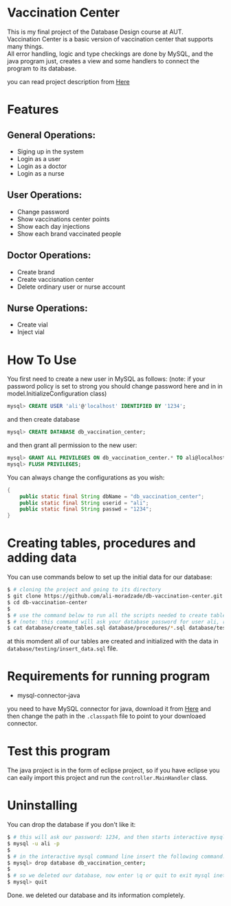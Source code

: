 # Vaccination Center
This is my final project of the Database Design course at AUT.\
Vaccination Center is a basic version of vaccination center that supports many things.  
All error handling, logic and type checkings are done by MySQL, and the java program just, creates a view and some handlers to connect the program to its database.  

you can read project description from [Here](db-final-fall-1400.pdf)

# Features

## General Operations:
- Siging up in the system
- Login as a user
- Login as a doctor
- Login as a nurse

## User Operations:
- Change password
- Show vaccinations center points
- Show each day injections
- Show each brand vaccinated people

## Doctor Operations:
- Create brand
- Create vaccisnation center
- Delete ordinary user or nurse account

## Nurse Operations:
- Create vial
- Inject vial
  

# How To Use
You first need to create a new user in MySQL as follows: (note: if your password policy is set to strong you should change password here and in in model.InitializeConfiguration class)
```sql 
mysql> CREATE USER 'ali'@'localhost' IDENTIFIED BY '1234';
```

and then create database
```sql
mysql> CREATE DATABASE db_vaccination_center;
```

and then grant all permission to the new user:
```sql
mysql> GRANT ALL PRIVILEGES ON db_vaccination_center.* TO ali@localhost;
mysql> FLUSH PRIVILEGES;
```

You can always change the configurations as you wish:

``` java 
{
    public static final String dbName = "db_vaccination_center";
	public static final String userid = "ali";
	public static final String passwd = "1234";
}
```

# Creating tables, procedures and adding data
You can use commands below to set up the initial data for our database:
```bash
$ # cloning the project and going to its directory
$ git clone https://github.com/ali-moradzade/db-vaccination-center.git
$ cd db-vaccination-center
$
$ # use the command below to run all the scripts needed to create tables, procedures and inserting data
$ # (note: this command will ask your database password for user ali, remember that our password is 1234)
$ cat database/create_tables.sql database/procedures/*.sql database/testing/insert_data.sql | mysql -u ali -p db_vaccination_center
```

at this momdent all of our tables are created and initialized with the data in `database/testing/insert_data.sql` file.

# Requirements for running program
  - mysql-connector-java
  
you need to have MySQL connector for java, download it from [Here](https://dev.mysql.com/downloads/connector/j/)
and then change the path in the `.classpath` file to point to your downloaed connector.
<br/>

# Test this program
The java project is in the form of eclipse project, so if you have eclipse you can eaily import this project and run the `controller.MainHandler` class.

# Uninstalling
You can drop the database if you don't like it:

```bash
$ # this will ask our password: 1234, and then starts interactive mysql program in terminal
$ mysql -u ali -p
$ 
$ # in the interactive mysql command line insert the following command:
$ mysql> drop database db_vaccination_center;
$
$ # so we deleted our database, now enter \q or quit to exit mysql inetractive program
$ mysql> quit
```
Done. we deleted our database and its information completely.